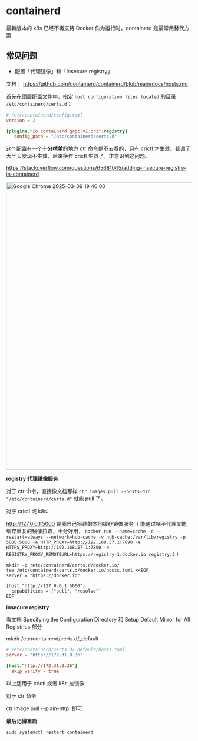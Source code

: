 # containerd

最新版本的 k8s 已经不再支持 Docker 作为运行时，containerd 是最常用替代方案


## 常见问题

- 配置「代理镜像」和「insecure registry」

文档：
https://github.com/containerd/containerd/blob/main/docs/hosts.md 

首先在顶层配置文件中，指定 `host configuration files located` 的目录 `/etc/containerd/certs.d`：

```toml
# /etc/containerd/config.toml
version = 2

[plugins."io.containerd.grpc.v1.cri".registry]
   config_path = "/etc/containerd/certs.d"
```

这个配置有一个**十分啃爹**的地方 ctr 命令是不去看的，只有 crictl 才生效。我调了大半天发现不生效，后来换作 crictl 生效了，才意识到这问题。

https://stackoverflow.com/questions/65681045/adding-insecure-registry-in-containerd

<img width="777" alt="Google Chrome 2025-03-09 19 40 00" src="https://github.com/user-attachments/assets/5ed4627e-c456-497f-87fa-8b93c6386a23" />

**registry 代理镜像服务**

对于 ctr 命令，直接像文档那样 `ctr images pull --hosts-dir "/etc/containerd/certs.d"` 就能 pull 了。

对于 crictl 或 k8s.

http://127.0.0.1:5000 是我自己搭建的本地缓存镜像服务（ 能通过梯子代理又能缓存重复的镜像拉取，十分好用， `docker run --name=cache -d --restart=always --network=hub-cache -v hub-cache:/var/lib/registry -p 5000:5000 -e HTTP_PROXY=http://192.168.57.1:7890 -e HTTPS_PROXY=http://192.168.57.1:7890 -e REGISTRY_PROXY_REMOTEURL=https://registry-1.docker.io registry:2` ）

```shell
mkdir -p /etc/containerd/certs.d/docker.io/
tee /etc/containerd/certs.d/docker.io/hosts.toml <<EOF
server = "https://docker.io"

[host."http://127.0.0.1:5000"]
  capabilities = ["pull", "resolve"]
EOF
```

**insecure registry**

看文档 Specifying the Configuration Directory 和 Setup Default Mirror for All Registries 部分

mkdir /etc/containerd/certs.d/_default

```toml
# /etc/containerd/certs.d/_default/hosts.toml
server = "http://172.31.0.36"

[host."http://172.31.0.36"]
  skip_verify = true
```

以上适用于 crictl 或者 k8s 拉镜像

对于  ctr 命令

ctr image pull --plain-http <image> 即可

**最后记得重启**

```shell
sudo systemctl restart containerd
```
